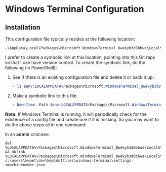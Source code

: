# Windows Terminal Configuration

## Installation

This configuration file typically resides at the following location:

```
~\AppData\Local\Packages\Microsoft.WindowsTerminal_8wekyb3d8bbwe\LocalState\settings.json
```

I prefer to create a symbolic link at this location, pointing into this Git repo so that I can have version control.  To create the symbolic link, do the following (in PowerShell):

1. See if there is an existing configuration file and delete it or back it up:

    ```PowerShell
    > ls $env:LOCALAPPDATA\Packages\Microsoft.WindowsTerminal_8wekyb3d8bbwe\LocalState\settings.json
    ```

2. Make a symbolic link to this file:

    ```PowerShell
    > New-Item -Path $env:LOCALAPPDATA\Packages\Microsoft.WindowsTerminal_8wekyb3d8bbwe\LocalState\settings.json -ItemType SymbolicLink -Value <absolute_path_to_this_file>
    ```

**Note:**
If Windows Terminal is running, it will periodically check for the
existence of a config file and create one if it is missing.  So you
may want to do the above steps all in one command:

In an **admin** cmd.exe:

```
del %LOCALAPPDATA%\Packages\Microsoft.WindowsTerminal_8wekyb3d8bbwe\LocalState\settings.json && mklink %LOCALAPPDATA%\Packages\Microsoft.WindowsTerminal_8wekyb3d8bbwe\LocalState\settings.json c:\users\kwpet\dev\kwp\dotfiles\windows-terminal\settings-<machinename>.json
```
